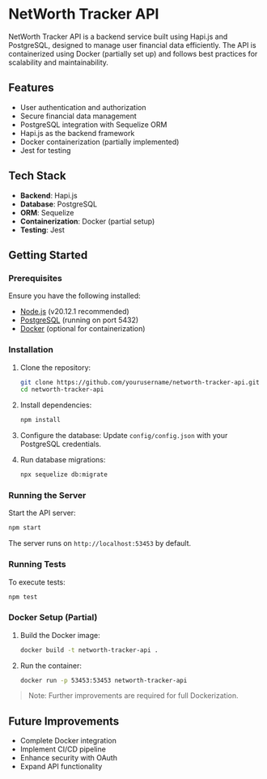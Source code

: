 # NetWorth Tracker API

NetWorth Tracker API is a backend service built using Hapi.js and PostgreSQL, designed to manage user financial data efficiently. The API is containerized using Docker (partially set up) and follows best practices for scalability and maintainability.

## Features
- User authentication and authorization
- Secure financial data management
- PostgreSQL integration with Sequelize ORM
- Hapi.js as the backend framework
- Docker containerization (partially implemented)
- Jest for testing

## Tech Stack
- **Backend**: Hapi.js
- **Database**: PostgreSQL
- **ORM**: Sequelize
- **Containerization**: Docker (partial setup)
- **Testing**: Jest

## Getting Started

### Prerequisites
Ensure you have the following installed:
- [Node.js](https://nodejs.org/) (v20.12.1 recommended)
- [PostgreSQL](https://www.postgresql.org/) (running on port 5432)
- [Docker](https://www.docker.com/) (optional for containerization)

### Installation

1. Clone the repository:
   ```sh
   git clone https://github.com/yourusername/networth-tracker-api.git
   cd networth-tracker-api
   ```

2. Install dependencies:
   ```sh
   npm install
   ```

3. Configure the database:
   Update `config/config.json` with your PostgreSQL credentials.

4. Run database migrations:
   ```sh
   npx sequelize db:migrate
   ```

### Running the Server

Start the API server:
```sh
npm start
```
The server runs on `http://localhost:53453` by default.

### Running Tests
To execute tests:
```sh
npm test
```

### Docker Setup (Partial)
1. Build the Docker image:
   ```sh
   docker build -t networth-tracker-api .
   ```
2. Run the container:
   ```sh
   docker run -p 53453:53453 networth-tracker-api
   ```
> Note: Further improvements are required for full Dockerization.

## Future Improvements
- Complete Docker integration
- Implement CI/CD pipeline
- Enhance security with OAuth
- Expand API functionality



